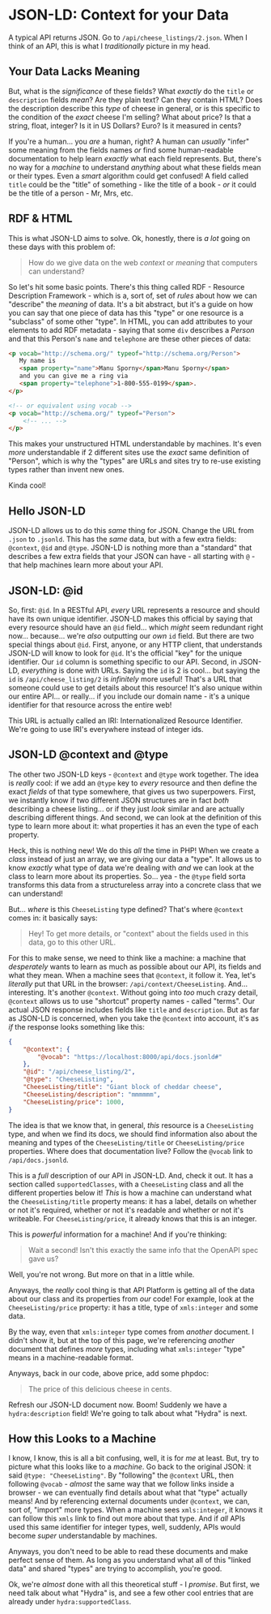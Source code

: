 # JSON-LD: Context for your Data

A typical API returns JSON. Go to `/api/cheese_listings/2.json`. When I think
of an API, this is what I *traditionally* picture in my head.

## Your Data Lacks Meaning

But, what is the *significance* of these fields? What *exactly* do the `title`
or `description` fields *mean*? Are they plain text? Can they contain HTML? Does
the description describe this *type* of cheese in general, or is this specific
to the condition of the *exact* cheese I'm selling? What about price? Is that a
string, float, integer? Is it in US Dollars? Euro? Is it measured in cents?

If you're a human... you *are* a human, right? A human can *usually* "infer"
some meaning from the fields names *or* find some human-readable documentation
to help learn *exactly* what each field represents. But, there's no way for a *machine*
to understand *anything* about what these fields mean or their types. Even a *smart*
algorithm could get confused! A field called `title` could be the "title" of
something - like the title of a book - *or* it could be the title of a person -
Mr, Mrs, etc.

## RDF & HTML

This is what JSON-LD aims to solve. Ok, honestly, there is *a lot* going on these
days with this problem of:

> How do we give data on the web *context* or *meaning* that computers can understand?

So let's hit some basic points. There's this thing called RDF - Resource Description
Framework - which is a, sort of, set of *rules* about how we can "describe"
the *meaning* of data. It's a bit abstract, but it's a guide on how you can say
that one piece of data has this "type" or one resource is a "subclass" of some
other "type". In HTML, you can add attributes to your elements to add RDF
metadata - saying that some `div` describes a *Person* and that this
Person's `name` and `telephone` are these other pieces of data:

```html
<p vocab="http://schema.org/" typeof="http://schema.org/Person">
   My name is
   <span property="name">Manu Sporny</span>Manu Sporny</span>
   and you can give me a ring via
   <span property="telephone">1-800-555-0199</span>.
</p>

<!-- or equivalent using vocab -->
<p vocab="http://schema.org/" typeof="Person">
    <!-- ... -->
</p>
```

This makes your unstructured HTML understandable by machines. It's even
*more* understandable if 2 different sites use the *exact* same definition
of "Person", which is why the "types" are URLs and sites try to re-use existing
types rather than invent new ones.

Kinda cool!

## Hello JSON-LD

JSON-LD allows us to do this *same* thing for JSON. Change the URL from `.json`
to `.jsonld`. This has the *same* data, but with a few extra fields:
`@context`, `@id` and `@type`. JSON-LD is nothing more than a "standard" that
describes a few extra fields that your JSON can have - all starting with `@` - that
help machines learn more about your API.

## JSON-LD: @id

So, first: `@id`. In a RESTful API, *every* URL represents a resource and should
have its own unique identifier. JSON-LD makes this official by saying that every
resource should have an `@id` field... which *might* seem redundant right now...
because... we're *also* outputting our *own* `id` field. But there are two special
things about `@id`. First, anyone, or any HTTP client, that understands JSON-LD
will know to look for `@id`. It's the official "key" for the unique identifier.
Our `id` column is something specific to our API. Second, in JSON-LD, *everything*
is done with URLs. Saying the `id` is 2 is cool... but saying the `id` is
`/api/cheese_listing/2` is *infinitely* more useful! That's a URL that someone
could use to get details about this resource! It's also unique within our entire
API... or really... if you include our domain name - it's a unique identifier for
that resource across the entire web!

This URL is actually called an IRI: Internationalized Resource Identifier. We're
going to use IRI's everywhere instead of integer ids.

## JSON-LD @context and @type

The other two JSON-LD keys - `@context` and `@type` work together. The idea is
*really* cool: if we add an `@type` key to *every* resource and then define the
exact *fields* of that type somewhere, that gives us two superpowers. First, we
instantly know if two different JSON structures are in fact *both* describing
a cheese listing... or if they just *look* similar and are actually describing
different things. And second, we can look at the definition of this type to learn
more about it: what properties it has an even the type of each property.

Heck, this is nothing new! We do this *all* the time in PHP! When we create a *class*
instead of just an array, we are giving our data a "type". It allows us to know
*exactly* what type of data we're dealing with *and* we can look at the class to
learn more about its properties. So... yea - the `@type` field sorta transforms
this data from a structureless array into a concrete class that we can understand!

But... *where* is this `CheeseListing` type defined? That's where `@context`
comes in: it basically says:

> Hey! To get more details, or "context" about the fields used in this data, go
> to this other URL.

For this to make sense, we need to think like a machine: a machine that *desperately*
wants to learn as much as possible about our API, its fields and what they mean.
When a machine sees that `@context`, it follow it. Yea, let's *literally* put that
URL in the browser: `/api/context/CheeseListing`. And... interesting. It's another
`@context`. Without going into *too* much crazy detail, `@context` allows us to
use "shortcut" property names - called "terms". Our actual JSON response includes
fields like `title` and `description`. But as far as JSON-LD is concerned, when
you take the `@context` into account, it's as *if* the response looks something
like this:

```json
{
    "@context": {
        "@vocab": "https://localhost:8000/api/docs.jsonld#"
    },
    "@id": "/api/cheese_listing/2",
    "@type": "CheeseListing",
    "CheeseListing/title": "Giant block of cheddar cheese",
    "CheeseListing/description": "mmmmmm",
    "CheeseListing/price": 1000,
}
```

The idea is that we know that, in general, *this* resource is a `CheeseListing`
type, and when we find its docs, we should find information also about the meaning
and types of the `CheeseListing/title` or `CheeseListing/price` properties. Where
does that documentation live? Follow the `@vocab` link to `/api/docs.jsonld`.

This is a *full* description of our API in JSON-LD. And, check it out. It has
a section called `supportedClasses`, with a `CheeseListing` class and all the
different properties below it! *This* is how a machine can understand what the
`CheeseListing/title` property means: it has a label, details on whether or not
it's required, whether or not it's readable and whether or not it's writeable.
For `CheeseListing/price`, it already knows that this is an integer.

This is *powerful* information for a machine! And if you're thinking:

> Wait a second! Isn't this exactly the same info that the OpenAPI spec gave us?

Well, you're not wrong. But more on that in a little while.

Anyways, the *really* cool thing is that API Platform is getting all of the data
about our class and its properties from *our* code! For example, look at the
`CheeseListing/price` property: it has a title, type of `xmls:integer`
and some data.

By the way, even that `xmls:integer` type comes from *another* document. I didn't
show it, but at the top of this page, we're referencing *another* document
that defines *more* types, including what `xmls:integer` "type" means in a
machine-readable format.

Anyways, back in our code, above price, add some phpdoc:

> The price of this delicious cheese in cents.

Refresh our JSON-LD document now. Boom! Suddenly we have a `hydra:description`
field! We're going to talk about what "Hydra" is next.

## How this Looks to a Machine

I know, I know, this is all a bit confusing, well, it is for *me* at least. But,
try to picture what this looks like to a *machine*. Go back to the original JSON:
it said `@type: "CheeseListing"`. By "following" the `@context` URL, then following
`@vocab` - *almost* the same way that we follow links inside a browser - we can
eventually find details about what that "type" actually means! And by
referencing external documents under `@context`, we can, sort of, "import" more
types. When a machine sees `xmls:integer`, it knows it can follow this `xmls`
link to find out more about that type. And if *all* APIs used this same identifier
for integer types, well, suddenly, APIs would become *super* understandable
by machines.

Anyways, you don't need to be able to read these documents and make perfect sense
of them. As long as you understand what all of this "linked data" and shared
"types" are trying to accomplish, you're good.

Ok, we're *almost* done with all this theoretical stuff - I *promise*. But first,
we need talk about what "Hydra" is, and see a few other cool entries
that are already under `hydra:supportedClass`.
